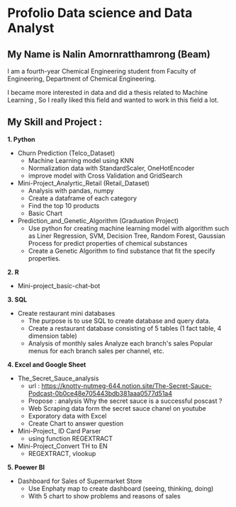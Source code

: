 # Profolio Data science and Data Analyst

## My Name is Nalin Amornratthamrong (Beam)

I am a fourth-year Chemical Engineering student from Faculty of Engineering, Department of Chemical Engineering.

I became more interested in data and did a thesis related to Machine Learning
, So I really liked this field and wanted to work in this field a lot.

## My Skill and Project :

  **1. Python**
  - Churn Prediction (Telco_Dataset) 
    - Machine Learning model using KNN
    - Normalization data with StandardScaler, OneHotEncoder
    - improve model with Cross Validation and GridSearch
  - Mini-Project_Analyrtic_Retail (Retail_Dataset)
    - Analysis with pandas, numpy
    - Create a dataframe of each category
    - Find the top 10 products
    - Basic Chart
  - Prediction_and_Genetic_Algorithm (Graduation Project)
    - Use python for creating machine learning model with algorithm such as Liner Regression, SVM, Decision Tree, Random Forest, Gaussian Process for predict properties of chemical substances
    - Create a Genetic Algorithm to find substance that fit the specify properties.
    
  **2. R**
  - Mini-project_basic-chat-bot

  **3. SQL**
  - Create restaurant mini databases
    - The purpose is to use SQL to create database and query data.
    - Create a restaurant database consisting of 5 tables (1 fact table, 4 dimension table)
    - Analysis of monthly sales Analyze each branch's sales Popular menus for each branch sales per channel, etc.

  **4. Excel and Google Sheet**
  - The_Secret_Sauce_analysis
    - url : https://knotty-nutmeg-644.notion.site/The-Secret-Sauce-Podcast-0b0ce48e705443bdb381aaa0577d51a4
    - Propose : analysis Why the secret sauce is a successful poscast ?
    - Web Scraping data form the secret sauce chanel on youtube
    - Exporatory data with Excel
    - Create Chart to answer question
  - Mini-Project_ ID Card Parser
    - using function REGEXTRACT
  - Mini-Project_Convert TH to EN
    - REGEXTRACT, vlookup

  **5. Poewer BI**
  - Dashboard for Sales of Supermarket Store
    - Use Enphaty map to create dashboard (seeing, thinking, doing)
    - With 5 chart to show problems and reasons of sales


